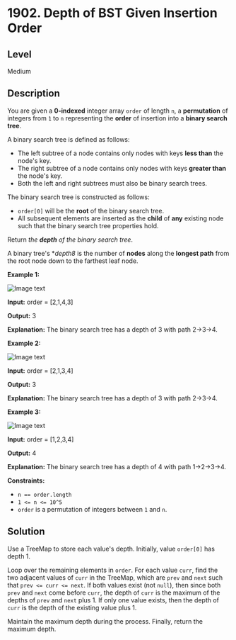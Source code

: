 # 1902. Depth of BST Given Insertion Order
## Level
Medium

## Description
You are given a **0-indexed** integer array `order` of length `n`, a **permutation** of integers from `1` to `n` representing the **order** of insertion into a **binary search tree**.

A binary search tree is defined as follows:

* The left subtree of a node contains only nodes with keys **less than** the node's key.
* The right subtree of a node contains only nodes with keys **greater than** the node's key.
* Both the left and right subtrees must also be binary search trees.

The binary search tree is constructed as follows:

* `order[0]` will be the **root** of the binary search tree.
* All subsequent elements are inserted as the **child** of **any** existing node such that the binary search tree properties hold.

Return *the **depth** of the binary search tree*.

A binary tree's **depth8* is the number of **nodes** along the **longest path** from the root node down to the farthest leaf node.

**Example 1:**

![Image text](https://assets.leetcode.com/uploads/2021/06/15/1.png)

**Input:** order = [2,1,4,3]

**Output:** 3

**Explanation:** The binary search tree has a depth of 3 with path 2->3->4.

**Example 2:**

![Image text](https://assets.leetcode.com/uploads/2021/06/15/2.png)

**Input:** order = [2,1,3,4]

**Output:** 3

**Explanation:** The binary search tree has a depth of 3 with path 2->3->4.

**Example 3:**

![Image text](https://assets.leetcode.com/uploads/2021/06/15/3.png)

**Input:** order = [1,2,3,4]

**Output:** 4

**Explanation:** The binary search tree has a depth of 4 with path 1->2->3->4.

**Constraints:**

* `n == order.length`
* `1 <= n <= 10^5`
* `order` is a permutation of integers between `1` and `n`.

## Solution
Use a TreeMap to store each value's depth. Initially, value `order[0]` has depth 1.

Loop over the remaining elements in `order`. For each value `curr`, find the two adjacent values of `curr` in the TreeMap, which are `prev` and `next` such that `prev <= curr <= next`. If both values exist (not `null`), then since both `prev` and `next` come before `curr`, the depth of `curr` is the maximum of the depths of `prev` and `next` plus 1. If only one value exists, then the depth of `curr` is the depth of the existing value plus 1.

Maintain the maximum depth during the process. Finally, return the maximum depth.
